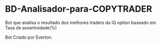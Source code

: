 # BD-Analisador-para-COPYTRADER


Bot que analisa o resultado dos melhores traders da IQ option baseado em Taxa de assertividade(%)

Bot Criado por Everton.

